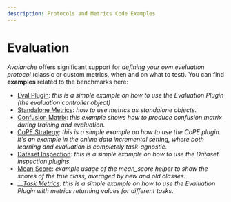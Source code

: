 ```yaml
---
description: Protocols and Metrics Code Examples
---
```


# Evaluation

_Avalanche_ offers significant support for _defining your own eveluation protocol_ (classic or custom metrics, when and on what to test). You can find **examples** related to the benchmarks here:&#x20;

* [Eval Plugin](../../../examples/eval\_plugin.py): _this is a simple example on how to use the Evaluation Plugin (the evaluation controller object)_
* [Standalone Metrics](../../../examples/standalone\_metric.py): _how to use metrics as standalone objects._&#x20;
* [Confusion Matrix](../../../examples/confusion\_matrix.py): _this example shows how to produce confusion matrix during training and evaluation._
* [CoPE Strategy](../../../examples/cope.py): _this is a simple example on how to use the CoPE plugin. It's an example in the online data incremental setting, where both learning and evaluation is completely task-agnostic._
* [Dataset Inspection](../../../examples/dataset\_inspection.py)_: this is a simple example on how to use the Dataset inspection plugins._
* [Mean Score](../../../examples/mean\_scores.py): _example usage of the mean\_score helper to show the scores of the true class, averaged by new and old classes._
* __[_Task Metrics_](../../../examples/task\_metrics.py)_: this is a simple example on how to use the Evaluation Plugin with metrics returning values for different tasks._

